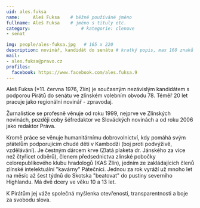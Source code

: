 ```yaml
---
uid: ales.fuksa
name:     Aleš Fuksa  	# běžně používáné jméno
fullname: Aleš Fuksa  	# jméno s tituly etc.
category:                   # kategorie: clenove
- senat

img: people/ales-fuksa.jpg   # 165 x 220
description: novinář, kandidát do senátu # kratký popis, max 160 znaků
mail:
- ales.fuksa@pravo.cz
profiles:
  facebook: https://www.facebook.com/ales.fuksa.9
---
```


Aleš Fuksa (*11. června 1976, Zlín) je současným nezávislým kandidátem s podporou Pirátů do senátu ve zlínském volebním obvodu 78. Téměř 20 let pracuje jako regionální novinář - zpravodaj.

Žurnalistice se profesně věnuje od roku 1999, nejprve ve Zlínských novinách, později coby šéfredaktor ve Slováckých novinách a od roku 2006 jako redaktor Práva.

Kromě práce se věnuje humanitárnímu dobrovolnictví, kdy pomáhá svým přátelům podporujícím chudé děti v Kambodži (boj proti podvýživě, vzdělávání). Je čestným dárcem krve (Zlatá plaketa dr. Jánského za více než čtyřicet odběrů), členem předsednictva zlínské pobočky celorepublikového klubu hradologů (KAS Zlín), jedním ze zakládajících členů zlínské intelektuální "kavárny" Pátečníci. Jednou za rok vyráží už mnoho let na měsíc až šest týdnů do Skotska "beatovat" do pustiny severního Highlandu. Má dvě dcery ve věku 10 a 13 let.

K Pirátům jej váže společná myšlenka otevřenosti, transparentnosti a boje za svobodu slova.
